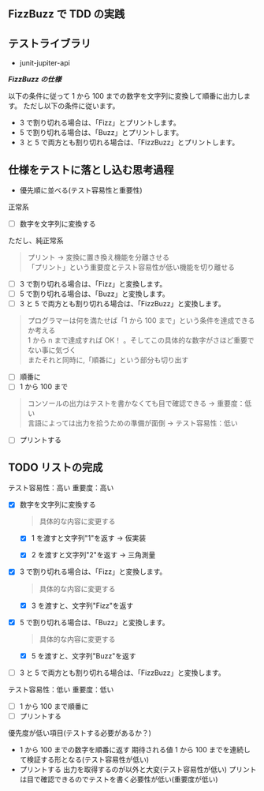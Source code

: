 ## FizzBuzz で TDD の実践

## テストライブラリ

- junit-jupiter-api

**_FizzBuzz の仕様_**

以下の条件に従って 1 から 100 までの数字を文字列に変換して順番に出力します。
ただし以下の条件に従います。

- 3 で割り切れる場合は、「Fizz」とプリントします。
- 5 で割り切れる場合は、「Buzz」とプリントします。
- 3 と 5 で両方とも割り切れる場合は、「FizzBuzz」とプリントします。

## 仕様をテストに落とし込む思考過程

- 優先順に並べる(テスト容易性と重要性)

正常系

- [ ] 数字を文字列に変換する

ただし、純正常系

> プリント → 変換に置き換え機能を分離させる  
> 「プリント」という重要度とテスト容易性が低い機能を切り離せる

- [ ] 3 で割り切れる場合は、「Fizz」と変換します。
- [ ] 5 で割り切れる場合は、「Buzz」と変換します。
- [ ] 3 と 5 で両方とも割り切れる場合は、「FizzBuzz」と変換します。

> プログラマーは何を満たせば「1 から 100 まで」という条件を達成できるか考える  
> 1 から n まで達成すれば OK！ 。そしてこの具体的な数字がさほど重要でない事に気づく  
> またそれと同時に,「順番に」という部分も切り出す

- [ ] 順番に
- [ ] 1 から 100 まで

> コンソールの出力はテストを書かなくても目で確認できる -> 重要度：低い  
> 言語によっては出力を拾うための準備が面倒 -> テスト容易性：低い

- [ ] プリントする

## TODO リストの完成

テスト容易性：高い 重要度：高い

- [x] 数字を文字列に変換する

  > 具体的な内容に変更する

  - [x] 1 を渡すと文字列"1"を返す → 仮実装

  - [x] 2 を渡すと文字列"2"を返す → 三角測量

- [x] 3 で割り切れる場合は、「Fizz」と変換します。

  > 具体的な内容に変更する

  - [x] 3 を渡すと、文字列"Fizz"を返す

- [x] 5 で割り切れる場合は、「Buzz」と変換します。

  > 具体的な内容に変更する

  - [x] 5 を渡すと、文字列"Buzz"を返す

- [ ] 3 と 5 で両方とも割り切れる場合は、「FizzBuzz」と変換します。

テスト容易性：低い 重要度：低い

- [ ] 1 から 100 まで順番に
- [ ] プリントする

優先度が低い項目(テストする必要があるか？)

- 1 から 100 までの数字を順番に返す
  期待される値 1 から 100 までを連続して検証する形となる(テスト容易性が低い)
- プリントする
  出力を取得するのが以外と大変(テスト容易性が低い)
  プリントは目で確認できるのでテストを書く必要性が低い(重要度が低い)
